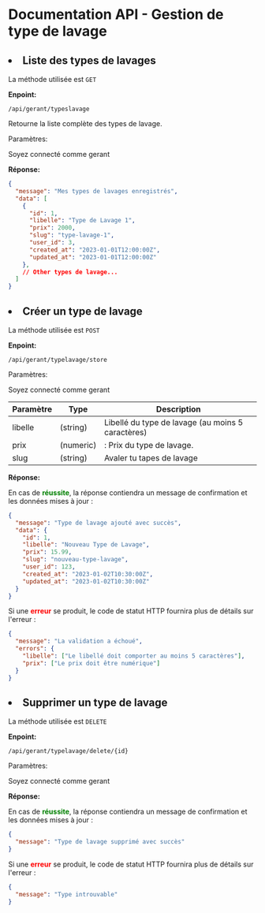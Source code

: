 # Documentation API - Gestion de type de lavage

## <li>Liste des types de lavages</li>

La méthode utilisée est ``GET``

**Enpoint:**
```
/api/gerant/typeslavage
```
Retourne la liste complète des types de lavage.

Paramètres: 

Soyez connecté comme gerant 

**Réponse:**
```json
{
  "message": "Mes types de lavages enregistrés",
  "data": [
    {
      "id": 1,
      "libelle": "Type de Lavage 1",
      "prix": 2000,
      "slug": "type-lavage-1",
      "user_id": 3,
      "created_at": "2023-01-01T12:00:00Z",
      "updated_at": "2023-01-01T12:00:00Z"
    },
    // Other types de lavage...
  ]
}
```

## <li>Créer un type de lavage</li>

La méthode utilisée est ``POST``

**Enpoint:**
```
/api/gerant/typelavage/store
```
Paramètres: 

Soyez connecté comme gerant 

|Paramètre	| Type	| Description|
|-----------|--------|---------------------|
|libelle |(string) | Libellé du type de lavage (au moins 5 caractères)| 
|prix |(numeric) |: Prix du type de lavage. |
|slug|(string) |Avaler tu tapes de lavage|

**Réponse:**

En cas de <b style="color: green">réussite</b>, la réponse contiendra un message de confirmation et les données mises à jour :

```json
{
  "message": "Type de lavage ajouté avec succès",
  "data": {
    "id": 1,
    "libelle": "Nouveau Type de Lavage",
    "prix": 15.99,
    "slug": "nouveau-type-lavage",
    "user_id": 123,
    "created_at": "2023-01-02T10:30:00Z",
    "updated_at": "2023-01-02T10:30:00Z"
  }
}
```

Si une <b style="color: red">erreur</b> se produit, le code de statut HTTP fournira plus de détails sur l'erreur :

```json
{
  "message": "La validation a échoué",
  "errors": {
    "libelle": ["Le libellé doit comporter au moins 5 caractères"],
    "prix": ["Le prix doit être numérique"]
  }
}
```


## <li>Supprimer un type de lavage</li>

La méthode utilisée est ``DELETE``

**Enpoint:**
```
/api/gerant/typelavage/delete/{id}
```
Paramètres: 

Soyez connecté comme gerant 


**Réponse:**

En cas de <b style="color: green">réussite</b>, la réponse contiendra un message de confirmation et les données mises à jour :

```json
{
  "message": "Type de lavage supprimé avec succès"
}
```

Si une <b style="color: red">erreur</b> se produit, le code de statut HTTP fournira plus de détails sur l'erreur :

```json
{
  "message": "Type introuvable"
}
```
